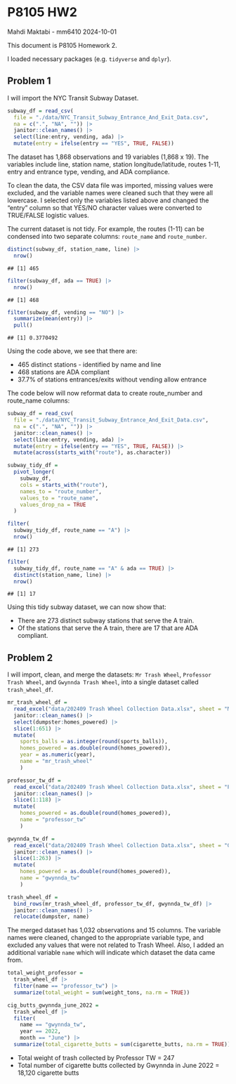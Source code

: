 P8105 HW2
================
Mahdi Maktabi - mm6410
2024-10-01

This document is P8105 Homework 2.

I loaded necessary packages (e.g. `tidyverse` and `dplyr`).

## Problem 1

I will import the NYC Transit Subway Dataset.

``` r
subway_df = read_csv(
  file = "./data/NYC_Transit_Subway_Entrance_And_Exit_Data.csv",
  na = c(".", "NA", "")) |> 
  janitor::clean_names() |> 
  select(line:entry, vending, ada) |> 
  mutate(entry = ifelse(entry == "YES", TRUE, FALSE))
```

The dataset has 1,868 observations and 19 variables (1,868 x 19). The
variables include line, station name, station longitude/latitude, routes
1-11, entry and entrance type, vending, and ADA compliance.

To clean the data, the CSV data file was imported, missing values were
excluded, and the variable names were cleaned such that they were all
lowercase. I selected only the variables listed above and changed the
“entry” column so that YES/NO character values were converted to
TRUE/FALSE logistic values.

The current dataset is not tidy. For example, the routes (1-11) can be
condensed into two separate columns: `route_name` and `route_number`.

``` r
distinct(subway_df, station_name, line) |> 
  nrow()
```

    ## [1] 465

``` r
filter(subway_df, ada == TRUE) |> 
  nrow()
```

    ## [1] 468

``` r
filter(subway_df, vending == "NO") |> 
  summarize(mean(entry)) |> 
  pull()
```

    ## [1] 0.3770492

Using the code above, we see that there are:

- 465 distinct stations - identified by name and line
- 468 stations are ADA compliant
- 37.7% of stations entrances/exits without vending allow entrance

The code below will now reformat data to create route_number and
route_name columns:

``` r
subway_df = read_csv(
  file = "./data/NYC_Transit_Subway_Entrance_And_Exit_Data.csv",
  na = c(".", "NA", "")) |> 
  janitor::clean_names() |> 
  select(line:entry, vending, ada) |> 
  mutate(entry = ifelse(entry == "YES", TRUE, FALSE)) |>
  mutate(across(starts_with("route"), as.character))

subway_tidy_df = 
  pivot_longer(
    subway_df,
    cols = starts_with("route"),
    names_to = "route_number",
    values_to = "route_name",
    values_drop_na = TRUE
  )
```

``` r
filter(
  subway_tidy_df, route_name == "A") |> 
  nrow()
```

    ## [1] 273

``` r
filter(
  subway_tidy_df, route_name == "A" & ada == TRUE) |> 
  distinct(station_name, line) |> 
  nrow()
```

    ## [1] 17

Using this tidy subway dataset, we can now show that:

- There are 273 distinct subway stations that serve the A train.
- Of the stations that serve the A train, there are 17 that are ADA
  compliant.

## Problem 2

I will import, clean, and merge the datasets: `Mr Trash Wheel`,
`Professor Trash Wheel`, and `Gwynnda Trash Wheel`, into a single
dataset called `trash_wheel_df`.

``` r
mr_trash_wheel_df = 
  read_excel("data/202409 Trash Wheel Collection Data.xlsx", sheet = "Mr. Trash Wheel", na = c(".", "NA", "")) |> 
  janitor::clean_names() |> 
  select(dumpster:homes_powered) |> 
  slice(1:651) |> 
  mutate(
    sports_balls = as.integer(round(sports_balls)),
    homes_powered = as.double(round(homes_powered)),
    year = as.numeric(year),
    name = "mr_trash_wheel"
    )

professor_tw_df =
  read_excel("data/202409 Trash Wheel Collection Data.xlsx", sheet = "Professor Trash Wheel", na = c(".", "NA", "")) |>
  janitor::clean_names() |> 
  slice(1:118) |> 
  mutate(
    homes_powered = as.double(round(homes_powered)),
    name = "professor_tw"
    )

gwynnda_tw_df = 
  read_excel("data/202409 Trash Wheel Collection Data.xlsx", sheet = "Gwynnda Trash Wheel", na = c(".", "NA", "")) |>
  janitor::clean_names() |> 
  slice(1:263) |> 
  mutate(
    homes_powered = as.double(round(homes_powered)),
    name = "gwynnda_tw"
    )

trash_wheel_df = 
  bind_rows(mr_trash_wheel_df, professor_tw_df, gwynnda_tw_df) |> 
  janitor::clean_names() |> 
  relocate(dumpster, name)
```

The merged dataset has 1,032 observations and 15 columns. The variable
names were cleaned, changed to the appropriate variable type, and
excluded any values that were not related to Trash Wheel. Also, I added
an additional variable `name` which will indicate which dataset the data
came from.

``` r
total_weight_professor = 
  trash_wheel_df |> 
  filter(name == "professor_tw") |> 
  summarize(total_weight = sum(weight_tons, na.rm = TRUE))

cig_butts_gwynnda_june_2022 = 
  trash_wheel_df |> 
  filter(
    name == "gwynnda_tw", 
    year == 2022, 
    month == "June") |> 
  summarize(total_cigarette_butts = sum(cigarette_butts, na.rm = TRUE))
```

- Total weight of trash collected by Professor TW = 247
- Total number of cigarette butts collected by Gwynnda in June 2022 =
  18,120 cigarette butts

